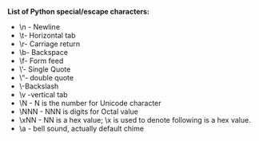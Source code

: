 **List of Python special/escape characters:**  

- \n - Newline
- \t- Horizontal tab
- \r- Carriage return
- \b- Backspace
- \f- Form feed
- \’- Single Quote
- \“- double quote
- \\-Backslash
- \v -vertical tab
- \N - N is the number for Unicode character
- \NNN - NNN is digits for Octal value
- \xNN - NN is a hex value; \x is used to denote following is a hex value.
- \a - bell sound, actually default chime
